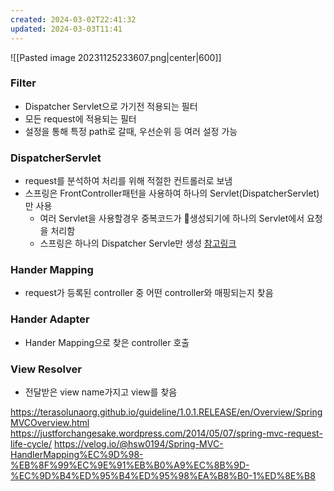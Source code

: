 ```yaml
---
created: 2024-03-02T22:41:32
updated: 2024-03-03T11:41
---
```

![[Pasted image 20231125233607.png|center|600]]

### Filter
- Dispatcher Servlet으로 가기전 적용되는 필터
- 모든 request에 적용되는 필터
- 설정을 통해 특정 path로 갈때, 우선순위 등 여러 설정 가능
### DispatcherServlet
- request를 분석하여 처리를 위해 적절한 컨트롤러로 보냄
- 스프링은 FrontController패턴을 사용하여 하나의 Servlet(DispatcherServlet)만 사용
	- 여러 Servlet을 사용할경우 중복코드가 생성되기에 하나의 Servlet에서 요청을 처리함
	- 스프링은 하나의 Dispatcher Servle만 생성 [참고링크](https://stackoverflow.com/questions/23049736/working-with-multiple-dispatcher-servlets-in-a-spring-application)
### Hander Mapping
- request가 등록된 controller 중 어떤 controller와 매핑되는지 찾음
### Hander Adapter
- Hander Mapping으로 찾은 controller 호출
### View Resolver
- 전달받은 view name가지고 view를 찾음



https://terasolunaorg.github.io/guideline/1.0.1.RELEASE/en/Overview/SpringMVCOverview.html
https://justforchangesake.wordpress.com/2014/05/07/spring-mvc-request-life-cycle/
https://velog.io/@hsw0194/Spring-MVC-HandlerMapping%EC%9D%98-%EB%8F%99%EC%9E%91%EB%B0%A9%EC%8B%9D-%EC%9D%B4%ED%95%B4%ED%95%98%EA%B8%B0-1%ED%8E%B8